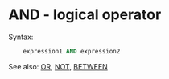 # AND - logical operator

Syntax:
```sql
    expression1 AND expression2
```

See also: [OR](Or), [NOT](Not), [BETWEEN](Between)